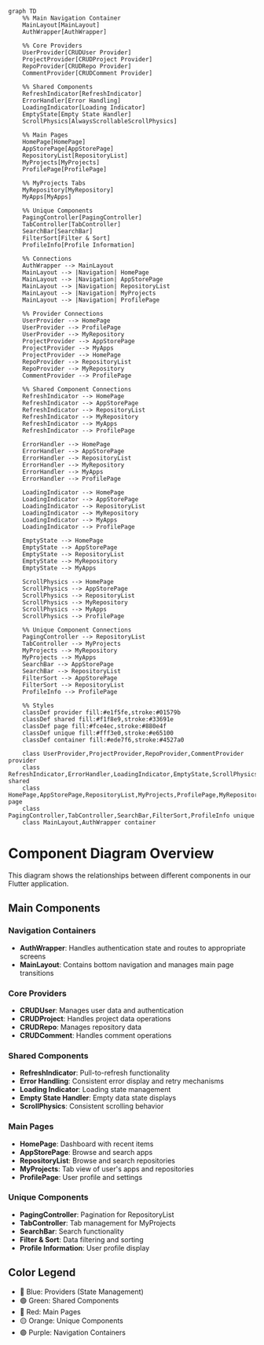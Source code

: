 ```mermaid
graph TD
    %% Main Navigation Container
    MainLayout[MainLayout]
    AuthWrapper[AuthWrapper]
    
    %% Core Providers
    UserProvider[CRUDUser Provider]
    ProjectProvider[CRUDProject Provider]
    RepoProvider[CRUDRepo Provider]
    CommentProvider[CRUDComment Provider]

    %% Shared Components
    RefreshIndicator[RefreshIndicator]
    ErrorHandler[Error Handling]
    LoadingIndicator[Loading Indicator]
    EmptyState[Empty State Handler]
    ScrollPhysics[AlwaysScrollableScrollPhysics]
    
    %% Main Pages
    HomePage[HomePage]
    AppStorePage[AppStorePage]
    RepositoryList[RepositoryList]
    MyProjects[MyProjects]
    ProfilePage[ProfilePage]
    
    %% MyProjects Tabs
    MyRepository[MyRepository]
    MyApps[MyApps]
    
    %% Unique Components
    PagingController[PagingController]
    TabController[TabController]
    SearchBar[SearchBar]
    FilterSort[Filter & Sort]
    ProfileInfo[Profile Information]
    
    %% Connections
    AuthWrapper --> MainLayout
    MainLayout --> |Navigation| HomePage
    MainLayout --> |Navigation| AppStorePage
    MainLayout --> |Navigation| RepositoryList
    MainLayout --> |Navigation| MyProjects
    MainLayout --> |Navigation| ProfilePage
    
    %% Provider Connections
    UserProvider --> HomePage
    UserProvider --> ProfilePage
    UserProvider --> MyRepository
    ProjectProvider --> AppStorePage
    ProjectProvider --> MyApps
    ProjectProvider --> HomePage
    RepoProvider --> RepositoryList
    RepoProvider --> MyRepository
    CommentProvider --> ProfilePage
    
    %% Shared Component Connections
    RefreshIndicator --> HomePage
    RefreshIndicator --> AppStorePage
    RefreshIndicator --> RepositoryList
    RefreshIndicator --> MyRepository
    RefreshIndicator --> MyApps
    RefreshIndicator --> ProfilePage
    
    ErrorHandler --> HomePage
    ErrorHandler --> AppStorePage
    ErrorHandler --> RepositoryList
    ErrorHandler --> MyRepository
    ErrorHandler --> MyApps
    ErrorHandler --> ProfilePage
    
    LoadingIndicator --> HomePage
    LoadingIndicator --> AppStorePage
    LoadingIndicator --> RepositoryList
    LoadingIndicator --> MyRepository
    LoadingIndicator --> MyApps
    LoadingIndicator --> ProfilePage
    
    EmptyState --> HomePage
    EmptyState --> AppStorePage
    EmptyState --> RepositoryList
    EmptyState --> MyRepository
    EmptyState --> MyApps
    
    ScrollPhysics --> HomePage
    ScrollPhysics --> AppStorePage
    ScrollPhysics --> RepositoryList
    ScrollPhysics --> MyRepository
    ScrollPhysics --> MyApps
    ScrollPhysics --> ProfilePage
    
    %% Unique Component Connections
    PagingController --> RepositoryList
    TabController --> MyProjects
    MyProjects --> MyRepository
    MyProjects --> MyApps
    SearchBar --> AppStorePage
    SearchBar --> RepositoryList
    FilterSort --> AppStorePage
    FilterSort --> RepositoryList
    ProfileInfo --> ProfilePage

    %% Styles
    classDef provider fill:#e1f5fe,stroke:#01579b
    classDef shared fill:#f1f8e9,stroke:#33691e
    classDef page fill:#fce4ec,stroke:#880e4f
    classDef unique fill:#fff3e0,stroke:#e65100
    classDef container fill:#ede7f6,stroke:#4527a0
    
    class UserProvider,ProjectProvider,RepoProvider,CommentProvider provider
    class RefreshIndicator,ErrorHandler,LoadingIndicator,EmptyState,ScrollPhysics shared
    class HomePage,AppStorePage,RepositoryList,MyProjects,ProfilePage,MyRepository,MyApps page
    class PagingController,TabController,SearchBar,FilterSort,ProfileInfo unique
    class MainLayout,AuthWrapper container
```

# Component Diagram Overview

This diagram shows the relationships between different components in our Flutter application.

## Main Components

### Navigation Containers
- **AuthWrapper**: Handles authentication state and routes to appropriate screens
- **MainLayout**: Contains bottom navigation and manages main page transitions

### Core Providers
- **CRUDUser**: Manages user data and authentication
- **CRUDProject**: Handles project data operations
- **CRUDRepo**: Manages repository data
- **CRUDComment**: Handles comment operations

### Shared Components
- **RefreshIndicator**: Pull-to-refresh functionality
- **Error Handling**: Consistent error display and retry mechanisms
- **Loading Indicator**: Loading state management
- **Empty State Handler**: Empty data state displays
- **ScrollPhysics**: Consistent scrolling behavior

### Main Pages
- **HomePage**: Dashboard with recent items
- **AppStorePage**: Browse and search apps
- **RepositoryList**: Browse and search repositories
- **MyProjects**: Tab view of user's apps and repositories
- **ProfilePage**: User profile and settings

### Unique Components
- **PagingController**: Pagination for RepositoryList
- **TabController**: Tab management for MyProjects
- **SearchBar**: Search functionality
- **Filter & Sort**: Data filtering and sorting
- **Profile Information**: User profile display

## Color Legend
- 🔵 Blue: Providers (State Management)
- 🟢 Green: Shared Components
- 🔴 Red: Main Pages
- 🟡 Orange: Unique Components
- 🟣 Purple: Navigation Containers
